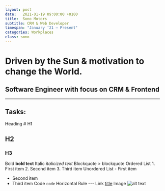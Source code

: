 ```yaml
---
layout: post
date:   2021-01-19 09:00:00 +0100
title:  Sono Motors
subtitle: CRM & Web Developer
timespan: "January ‘21 – Present"
categories: Workplaces
class: sono
---
```

# Driven by the Sun & motivation to change the World.

## Software Engineer with focus on CRM & Frontend

---

Tasks:
- 



Heading	# H1
## H2
### H3
Bold	**bold text**
Italic	*italicized text*
Blockquote	> blockquote
Ordered List	1. First item
2. Second item
3. Third item
Unordered List	- First item
- Second item
- Third item
Code	`code`
Horizontal Rule	---
Link	[title](https://www.example.com)
Image	![alt text](image.jpg)